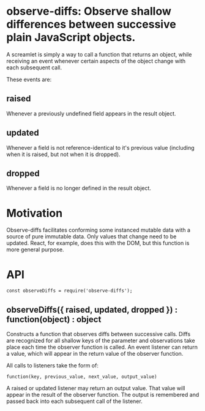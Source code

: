 observe-diffs: Observe shallow differences between successive plain JavaScript objects.
=======================================================================================

A screamlet is simply a way to call a function that returns an object, while
receiving an event whenever certain aspects of the object change with each
subsequent call.

These events are:

raised
------

Whenever a previously undefined field appears in the result object.

updated
-------

Whenever a field is not reference-identical to it's previous value (including
when it is raised, but not when it is dropped).

dropped
-------

Whenever a field is no longer defined in the result object.

Motivation
==========

Observe-diffs facilitates conforming some instanced mutable data with a source
of pure immutable data. Only values that change need to be updated. React, for
example, does this with the DOM, but this function is more general purpose.

API
===

	const observeDiffs = require('observe-diffs');

observeDiffs({ raised, updated, dropped }) : function(object) : object
------------------------------------------------------------------------

Constructs a function that observes diffs between successive calls. Diffs are
recognized for all shallow keys of the parameter and observations take place each
time the observer function is called. An event listener can return a value,
which will appear in the return value of the observer function.

All calls to listeners take the form of:

	function(key, previous_value, next_value, output_value)

A raised or updated listener may return an output value. That value will appear
in the result of the observer function. The output is remembered and passed
back into each subsequent call of the listener.

